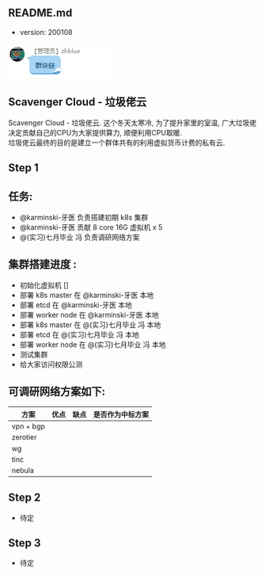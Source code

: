 README.md
---------

- version: 200108


![avatar](./src/assets/images/flag2.png)


Scavenger Cloud - 垃圾佬云
--------------------------

Scavenger Cloud - 垃圾佬云. 这个冬天太寒冷, 为了提升家里的室温, 广大垃圾佬决定贡献自己的CPU为大家提供算力, 顺便利用CPU取暖.  
垃圾佬云最终的目的是建立一个群体共有的利用虚拟货币计费的私有云.



Step 1
------

## 任务:
- @karminski-牙医 负责搭建初期 k8s 集群
- @karminski-牙医 贡献 8 core 16G 虚拟机 x 5
- @(实习)七月毕业 冯 负责调研网络方案


## 集群搭建进度 :

- 初始化虚拟机 []
- 部署 k8s master 在 @karminski-牙医 本地
- 部署 etcd 在 @karminski-牙医 本地
- 部署 worker node 在 @karminski-牙医 本地
- 部署 k8s master 在 @(实习)七月毕业 冯 本地
- 部署 etcd 在 @(实习)七月毕业 冯 本地
- 部署 worker node 在 @(实习)七月毕业 冯 本地
- 测试集群
- 给大家访问权限公测


## 可调研网络方案如下:

| 方案       | 优点                 | 缺点               | 是否作为中标方案 |
|------------|----------------------|--------------------|------------------|
| vpn + bgp  |                      |                    |                  |
| zerotier   |                      |                    |                  |
| wg         |                      |                    |                  |
| tinc       |                      |                    |                  |
| nebula     |                      |                    |                  |


Step 2
------

- 待定



Step 3
------

- 待定